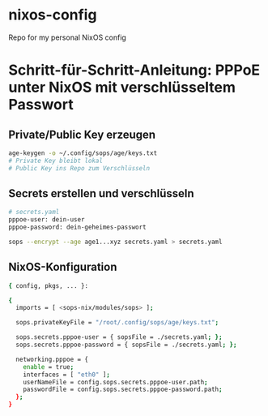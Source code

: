 # nixos-config
Repo for my personal NixOS config

# Schritt-für-Schritt-Anleitung: PPPoE unter NixOS mit verschlüsseltem Passwort

## Private/Public Key erzeugen
```bash
age-keygen -o ~/.config/sops/age/keys.txt
# Private Key bleibt lokal
# Public Key ins Repo zum Verschlüsseln
```

## Secrets erstellen und verschlüsseln

```bash
# secrets.yaml
pppoe-user: dein-user
pppoe-password: dein-geheimes-passwort
```

```bash
sops --encrypt --age age1...xyz secrets.yaml > secrets.yaml
```

## NixOS-Konfiguration

```bash
{ config, pkgs, ... }:

{
  imports = [ <sops-nix/modules/sops> ];

  sops.privateKeyFile = "/root/.config/sops/age/keys.txt";

  sops.secrets.pppoe-user = { sopsFile = ./secrets.yaml; };
  sops.secrets.pppoe-password = { sopsFile = ./secrets.yaml; };

  networking.pppoe = {
    enable = true;
    interfaces = [ "eth0" ];
    userNameFile = config.sops.secrets.pppoe-user.path;
    passwordFile = config.sops.secrets.pppoe-password.path;
  };
}
```
